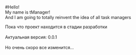 #Hello! <br>My name is tManager! <br>And I am going to totally reinvent the idea of all task managers

Пока что проект находится в стадии разработки
<br><br>
Актуальная версия: 0.0.1
<br><br>
Но очень скоро все изменится...